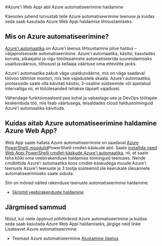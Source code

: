 <properties
    pageTitle="Azure'i Web Appi abil Azure automatiseerimine haldamine | Microsoft Azure'i"
    description="Siit saate teada, kuidas hallata Azure Web Appi saab kasutada Azure automatiseerimine teenuse kohta."
    services="app-service\web, automation"
    documentationCenter=""
    authors="mgoedtel"
    manager="jwhit"
    editor=""/>

<tags
    ms.service="app-service-web"
    ms.workload="web"
    ms.tgt_pltfrm="na"
    ms.devlang="na"
    ms.topic="article"
    ms.date="07/29/2016"
    ms.author="magoedte;csand"/>

#<a name="managing-azure-web-app-using-azure-automation"></a>Azure'i Web Appi abil Azure automatiseerimine haldamine

Käesolev juhend tutvustab teile Azure automatiseerimine teenuse ja kuidas seda saab kasutada Azure Web Appi haldamise lihtsustamiseks.

## <a name="what-is-azure-automation"></a>Mis on Azure automatiseerimine?

[Azure'i automaatika](../automation/automation-intro.md) on Azure'i teenus lihtsustamine pilve haldus – väljaprotsesside automatiseerimine. Azure'i automaatika, käsitsi, kasutades korrata, pikaajalisi ja vigu tööülesannete automatiseerida suurendamiseks usaldusväärsus, tõhusust ja kellaaja väärtuse oma ettevõtte jaoks.

Azure'i automaatika pakub väga usaldusväärne, mis on väga saadaval töövoo täitmise mootori, mis teie vajadustele skaala. Azure'i automaatika, protsesside saate olla käivitati käsitsi, 3-osaline süsteemide või ajastatud intervalliga nii, et tööülesanded tehakse täpselt vajadusel.

Vähendage funktsionaalseid pea kohal ja vabastage see ja DevOps töötajate keskenduda töö, mis lisab väärtusega, teisaldades cloud haldustoiminguid Azure'i automaatika käivituda.


## <a name="how-can-azure-automation-help-manage-azure-web-app"></a>Kuidas aitab Azure automatiseerimine haldamine Azure Web App?

Web App saate hallata Azure automatiseerimine on saadaval [Azure PowerShelli moodulid](../powershell-install-configure.md)PowerShelli cmdlet-käskude abil. Saate [installida need Web Appi PowerShelli cmdlet-käskude Azure'i automaatika](https://azure.microsoft.com/blog/announcing-azure-resource-manager-support-azure-automation-runbooks/), nii, et saate teha kõiki oma veebirakenduse haldamise toiminguid teenuses. Nende cmdlettide Azure'i automaatika koos cmdlet-käskudega muude Azure'i teenuste Azure'i teenuste ja 3 tootja süsteemid üle keerukate ülesannete automatiseerimiseks saate siduda.

Siin on mõned näited rakenduse teenuste automatiseerimine haldamine:

* [Skriptid veebirakenduste haldamine](https://azure.microsoft.com/documentation/scripts/)

## <a name="next-steps"></a>Järgmised sammud

Nüüd, kui olete õppinud põhitõdesid Azure automatiseerimine ja kuidas seda saab kasutada Azure Web Appi haldamiseks, järgige neid linke Lisateavet Azure automatiseerimine.

* Teemast Azure automatiseerimine [Alustamine õpetus](../automation/automation-first-runbook-graphical.md)
